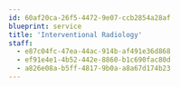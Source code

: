 ```yaml
---
id: 60af20ca-26f5-4472-9e07-ccb2854a28af
blueprint: service
title: 'Interventional Radiology'
staff:
  - e87c04fc-47ea-44ac-914b-af491e36d868
  - ef91e4e1-4b52-442e-8860-b1c690fac80d
  - a826e08a-b5ff-4817-9b0a-a8a67d174b23
---
```

